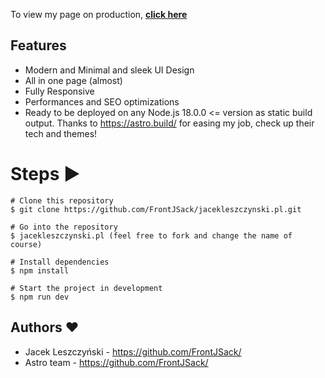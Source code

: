 To view my page on production, **[click here](https://jacekleszczynski.pl/)**

## Features

- Modern and Minimal and sleek UI Design
- All in one page (almost)
- Fully Responsive
- Performances and SEO optimizations
- Ready to be deployed on any Node.js 18.0.0 <= version as static build output. Thanks to https://astro.build/ for easing my job, check up their tech and themes!   

# Steps ▶️

```
# Clone this repository
$ git clone https://github.com/FrontJSack/jacekleszczynski.pl.git
```

```
# Go into the repository
$ jacekleszczynski.pl (feel free to fork and change the name of course)
```

```
# Install dependencies
$ npm install
```

```
# Start the project in development
$ npm run dev
```

## Authors ❤️

- Jacek Leszczyński - https://github.com/FrontJSack/
- Astro team - https://github.com/FrontJSack/
